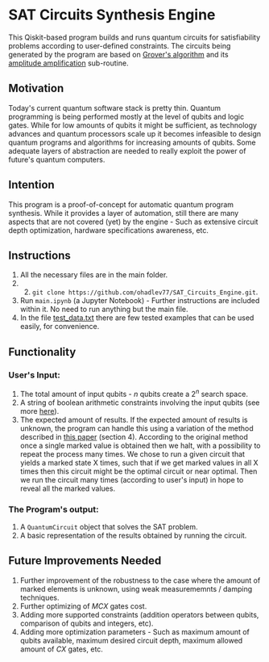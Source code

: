 # SAT Circuits Synthesis Engine

This Qiskit-based program builds and runs quantum circuits for satisfiability problems according to user-defined constraints. The circuits being generated by the program are based on [Grover's algorithm](https://en.wikipedia.org/wiki/Grover%27s_algorithm) and its [amplitude amplification](https://en.wikipedia.org/wiki/Amplitude_amplification) sub-routine.

## Motivation

Today's current quantum software stack is pretty thin. Quantum programming is being performed mostly at the level of qubits and logic gates.  While for low amounts of qubits it might be sufficient, as technology advances and quantum processors scale up it becomes infeasible to design quantum programs and algorithms for increasing amounts of qubits.  Some adequate layers of abstraction are needed to really exploit the power of future's quantum computers.

## Intention

This program is a proof-of-concept for automatic quantum program synthesis. While it provides a layer of automation, still there are many aspects that are not covered (yet) by the engine - Such as extensive circuit depth optimization, hardware specifications awareness, etc.

## Instructions
1. All the necessary files are in the main folder.
2. 2. `git clone https://github.com/ohadlev77/SAT_Circuits_Engine.git`.
3. Run `main.ipynb` (a Jupyter Notebook) - Further instructions are included within it. No need to run anything but the main file.
4. In the file [test_data.txt](https://github.com/ohadlev77/SAT_Circuits_Engine/blob/main/test_data.txt) there are few tested examples that can be used easily, for convenience.

## Functionality

### User's Input:

 1. The total amount of input qubits - $n$ qubits create a $2^n$ search space.
 2. A string of boolean arithmetic constraints involving the input qubits (see more [here](https://github.com/ohadlev77/SAT_Circuits_Engine/blob/main/constraints_format.txt "constraints_format.txt")).
3. The expected amount of results. If the expected amount of results is unknown, the program can handle this using a variation of the method described in [this paper](https://arxiv.org/abs/quant-ph/9605034) (section 4). According to the original method once a single marked value is obtained then we halt, with a possibility to repeat the process many times. We chose to run a given circuit that yields a marked state X times, such that if we get marked values in all X times then this circuit might be the optimal circuit or near optimal. Then we run the circuit many times (according to user's input) in hope to reveal all the marked values.

### The Program's output:
1. A `QuantumCircuit` object that solves the SAT problem.
2. A basic representation of the results obtained by running the circuit.

## Future Improvements Needed

1. Further improvement of the robustness to the case where the amount of marked elements is unknown, using weak measurememnts / damping techniques. 
2. Further optimizing  of $MCX$ gates cost.
3. Adding more supported constraints (addition operators between qubits, comparison of qubits and integers, etc).
4. Adding more optimization parameters - Such as maximum amount of qubits available, maximum desired circuit depth, maximum allowed amount of $CX$ gates, etc.